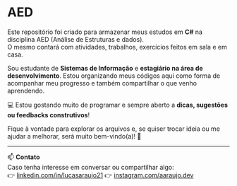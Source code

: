 # AED

Este repositório foi criado para armazenar meus estudos em **C#** na disciplina AED (Análise de Estruturas e dados). <br>O mesmo contará com atividades, trabalhos, exercícios feitos em sala e em casa.

Sou estudante de **Sistemas de Informação** e **estagiário na área de desenvolvimento**. Estou organizando meus códigos aqui como forma de acompanhar meu progresso e também compartilhar o que venho aprendendo.

💻 Estou gostando muito de programar e sempre aberto a **dicas, sugestões ou feedbacks construtivos**!

Fique à vontade para explorar os arquivos e, se quiser trocar ideia ou me ajudar a melhorar, será muito bem-vindo(a)! 🚀

---

📫 **Contato**  
Caso tenha interesse em conversar ou compartilhar algo:  
👉 [linkedin.com/in/lucasaraujo21](www.linkedin.com/in/lucasaraujo21) 
👉 [instagram.com/aaraujo.dev](https://instagram.com/aaraujo.dev)
